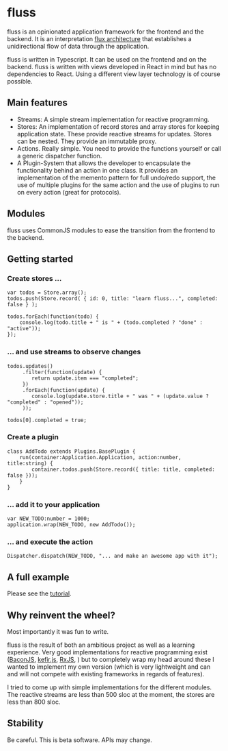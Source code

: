 fluss
=====

fluss is an opinionated application framework for the frontend and the backend. It is an interpretation
[flux architecture](http://facebook.github.io/flux/) that establishes a unidirectional flow of data through the application.

fluss is written in Typescript. It can be used on the frontend and on the backend. fluss is written with views developed
in React in mind but has no dependencies to React. Using a different view layer technology is of course possible.

## Main features

* Streams: A simple stream implementation for reactive programming.
* Stores: An implementation of record stores and array stores for keeping application state.
  These provide reactive streams for updates. Stores can be nested. They provide an
  immutable proxy.
* Actions. Really simple. You need to provide the functions yourself or call a generic dispatcher function.
* A Plugin-System that allows the developer to encapsulate the functionality behind an action in one class. It provides an
  implementation of the memento pattern for full undo/redo support, the use of multiple plugins for the same action and
  the use of plugins to run on every action (great for protocols).

## Modules

fluss uses CommonJS modules to ease the transition from the frontend to the backend.

## Getting started

### Create stores ...

    var todos = Store.array();
    todos.push(Store.record( { id: 0, title: "learn fluss...", completed: false } );

    todos.forEach(function(todo) {
        console.log(todo.title + " is " + (todo.completed ? "done" : "active"));
    });

### ... and use streams to observe changes

    todos.updates()
         .filter(function(update) {
            return update.item === "completed";
         })
         .forEach(function(update) {
            console.log(update.store.title + " was " + (update.value ? "completed" : "opened"));
         ));

    todos[0].completed = true;

### Create a plugin

    class AddTodo extends Plugins.BasePlugin {
        run(container:Application.Application, action:number, title:string) {
            container.todos.push(Store.record({ title: title, completed: false }));
        }
    }

### ... add it to your application

    var NEW_TODO:number = 1000;
    application.wrap(NEW_TODO, new AddTodo());

### ... and execute the action

    Dispatcher.dispatch(NEW_TODO, "... and make an awesome app with it");



## A full example

Please see the [tutorial](examples/tutorial.md).

## Why reinvent the wheel?

Most importantly it was fun to write.

fluss is the result of both an ambitious project as well as a learning experience. Very good implementations for reactive
programming exist ([BaconJS](https://baconjs.github.io/), [kefir.js](http://pozadi.github.io/kefir/), [RxJS](https://github.com/Reactive-Extensions/RxJS), )
but to completely wrap my head around these I wanted to implement my own version (which is very lightweight
and can and will not compete with existing frameworks in regards of features).

I tried to come up with simple implementations for the different modules. The reactive streams are less than 500 sloc
at the moment, the stores are less than 800 sloc.


## Stability

Be careful. This is beta software. APIs may change.




